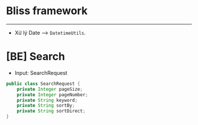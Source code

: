 
# Bliss framework
----------------------------
- Xử lý Date --> `DatetimeUtils`.


# [BE] Search
- Input: SearchRequest

```java
public class SearchRequest {
    private Integer pageSize;
    private Integer pageNumber;
    private String keyword;
    private String sortBy;
    private String sortDirect;
}
```
